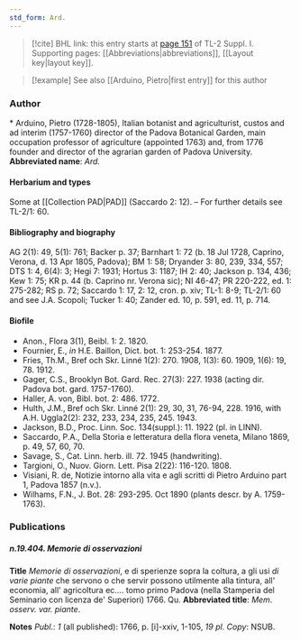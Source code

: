 ```yaml
---
std_form: Ard.
---
```


> [!cite] BHL link: this entry starts at [page 151](https://www.biodiversitylibrary.org/page/33264878) of TL-2 Suppl. I.
> Supporting pages: [[Abbreviations|abbreviations]], [[Layout key|layout key]].

> [!example] See also [[Arduino, Pietro|first entry]] for this author

### Author

\* Arduino, Pietro (1728-1805), Italian botanist and agriculturist, custos and ad interim (1757-1760) director of the Padova Botanical Garden, main occupation professor of agriculture (appointed 1763) and, from 1776 founder and director of the agrarian garden of Padova University. 
**Abbreviated name**: *Ard.*

#### Herbarium and types

Some at [[Collection PAD|PAD]] (Saccardo 2: 12). – For further details see TL-2/1: 60.

#### Bibliography and biography

AG 2(1): 49, 5(1): 761; Backer p. 37; Barnhart 1: 72 (b. 18 Jul 1728, Caprino, Verona, d. 13 Apr 1805, Padova); BM 1: 58; Dryander 3: 80, 239, 334, 557; DTS 1: 4, 6(4): 3; Hegi 7: 1931; Hortus 3: 1187; IH 2: 40; Jackson p. 134, 436; Kew 1: 75; KR p. 44 (b. Caprino nr. Verona sic); NI 46-47; PR 220-222, ed. 1: 275-282; RS p. 72; Saccardo 1: 17, 2: 12, cron. p. xiv; TL-1: 8-9; TL-2/1: 60 and see J.A. Scopoli; Tucker 1: 40; Zander ed. 10, p. 591, ed. 11, p. 714.

#### Biofile

- Anon., Flora 3(1), Beibl. 1: 2. 1820.
- Fournier, E., *in* H.E. Baillon, Dict. bot. 1: 253-254. 1877.
- Fries, Th.M., Bref och Skr. Linné 1(2): 270. 1908, 1(3): 60. 1909, 1(6): 19, 78. 1912.
- Gager, C.S., Brooklyn Bot. Gard. Rec. 27(3): 227. 1938 (acting dir. Padova bot. gard. 1757-1760).
- Haller, A. von, Bibl. bot. 2: 486. 1772.
- Hulth, J.M., Bref och Skr. Linné 2(1): 29, 30, 31, 76-94, 228. 1916, with A.H. Uggla2(2): 232, 233, 234, 235, 245. 1943.
- Jackson, B.D., Proc. Linn. Soc. 134(suppl.): 11. 1922 (pl. in LINN).
- Saccardo, P.A., Della Storia e letteratura della flora veneta, Milano 1869, p. 49, 57, 60, 70.
- Savage, S., Cat. Linn. herb. ill. 72. 1945 (handwriting).
- Targioni, O., Nuov. Giorn. Lett. Pisa 2(22): 116-120. 1808.
- Visiani, R. de, Notizie intorno alla vita e agli scritti di Pietro Arduino part 1, Padova 1857 (n.v.).
- Wilhams, F.N., J. Bot. 28: 293-295. Oct 1890 (plants descr. by A. 1759-1763).

### Publications

##### n.19.404. Memorie di osservazioni

**Title**
*Memorie di osservazioni*, e di sperienze sopra la coltura, a gli usi *di varie piante* che servono o che servir possono utilmente alla tintura, all' economia, all' agricoltura ec.... tomo primo Padova (nella Stamperia del Seminario con licenza de' Superiori) 1766. Qu.
**Abbreviated title**: *Mem*. *osserv. var. piante*.

**Notes**
*Publ*.: *1* (all published): 1766, p. \[i\]-xxiv, 1-105, *19 pl. Copy*: NSUB.

